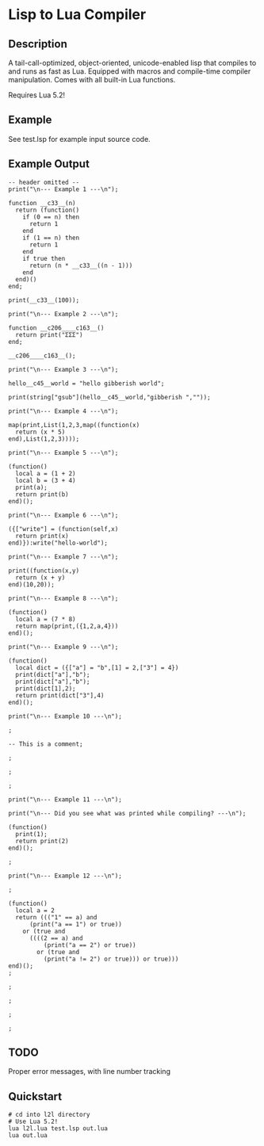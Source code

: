 Lisp to Lua Compiler
====================

Description
-----------
A tail-call-optimized, object-oriented, unicode-enabled lisp that compiles to and runs as fast as Lua. Equipped with macros and compile-time compiler manipulation. Comes with all built-in Lua functions. 

Requires Lua 5.2!

Example 
-------

See test.lsp for example input source code.

Example Output
--------------
    -- header omitted --
    print("\n--- Example 1 ---\n");

    function __c33__(n)
      return (function()  
        if (0 == n) then
          return 1
        end
        if (1 == n) then
          return 1
        end
        if true then
          return (n * __c33__((n - 1)))
        end
      end)()
    end;

    print(__c33__(100));

    print("\n--- Example 2 ---\n");

    function __c206____c163__()
      return print("ΣΣΣ")
    end;

    __c206____c163__();

    print("\n--- Example 3 ---\n");

    hello__c45__world = "hello gibberish world";

    print(string["gsub"](hello__c45__world,"gibberish ",""));

    print("\n--- Example 4 ---\n");

    map(print,List(1,2,3,map((function(x)
      return (x * 5)
    end),List(1,2,3))));

    print("\n--- Example 5 ---\n");

    (function()
      local a = (1 + 2)
      local b = (3 + 4)
      print(a);
      return print(b)
    end)();

    print("\n--- Example 6 ---\n");

    ({["write"] = (function(self,x)
      return print(x)
    end)}):write("hello-world");

    print("\n--- Example 7 ---\n");

    print((function(x,y)
      return (x + y)
    end)(10,20));

    print("\n--- Example 8 ---\n");

    (function()
      local a = (7 * 8)
      return map(print,({1,2,a,4}))
    end)();

    print("\n--- Example 9 ---\n");

    (function()
      local dict = ({["a"] = "b",[1] = 2,["3"] = 4})
      print(dict["a"],"b");
      print(dict["a"],"b");
      print(dict[1],2);
      return print(dict["3"],4)
    end)();

    print("\n--- Example 10 ---\n");

    ;

    -- This is a comment;

    ;

    ;

    ;

    print("\n--- Example 11 ---\n");

    print("\n--- Did you see what was printed while compiling? ---\n");

    (function()
      print(1);
      return print(2)
    end)();

    ;

    print("\n--- Example 12 ---\n");

    ;

    (function()
      local a = 2
      return ((("1" == a) and
          (print("a == 1") or true))
        or (true and
          ((((2 == a) and
              (print("a == 2") or true))
            or (true and
              (print("a != 2") or true))) or true)))
    end)();
    ;

    ;

    ;

    ;

    ;


TODO
----

Proper error messages, with line number tracking

Quickstart
----------
    # cd into l2l directory
    # Use Lua 5.2!
    lua l2l.lua test.lsp out.lua
    lua out.lua

